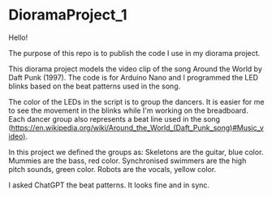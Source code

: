 # DioramaProject_1

Hello!

The purpose of this repo is to publish the code I use in my diorama project. 

This diorama project models the video clip of the song Around the World by Daft Punk (1997). 
The code is for Arduino Nano and I programmed the LED blinks based on the beat patterns used in the song. 

The color of the LEDs in the script is to group the dancers. It is easier for me to see the movement in the blinks while I'm working on the breadboard. Each dancer group also represents a beat line used in the song (https://en.wikipedia.org/wiki/Around_the_World_(Daft_Punk_song)#Music_video).

In this project we defined the groups as:
Skeletons are the guitar, blue color.
Mummies are the bass, red color. 
Synchronised swimmers are the high pitch sounds, green color.
Robots are the vocals, yellow color. 

I asked ChatGPT the beat patterns. It looks fine and in sync.

